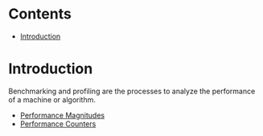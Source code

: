 # Contents

- [Introduction](#introduction)


# Introduction

Benchmarking and profiling are the processes to analyze the performance of a machine or algorithm.

- [Performance Magnitudes](Performance.md)
- [Performance Counters](PERFORMANCE_COUNTERS.md)
